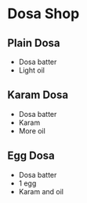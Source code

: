 # Dosa Shop

## Plain Dosa
* Dosa batter
* Light oil

## Karam Dosa
* Dosa batter
* Karam
* More oil

## Egg Dosa
* Dosa batter
* 1 egg
* Karam and oil